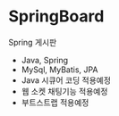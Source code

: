 # SpringBoard
Spring 게시판
- Java, Spring
- MySql, MyBatis, JPA
- Java 시큐어 코딩 적용예정
- 웹 소켓 채팅기능 적용예정
- 부트스트랩 적용예정
